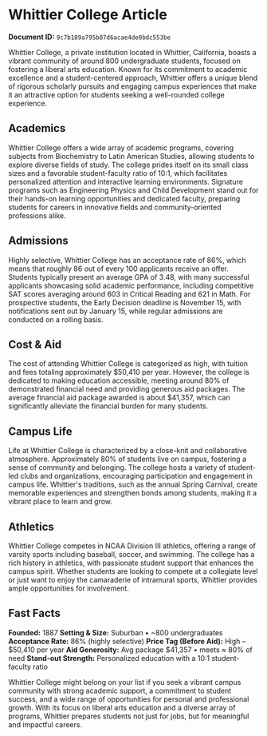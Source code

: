 # Whittier College Article

**Document ID:** `9c7b189a795b87d6acae4de0bdc553be`

Whittier College, a private institution located in Whittier, California, boasts a vibrant community of around 800 undergraduate students, focused on fostering a liberal arts education. Known for its commitment to academic excellence and a student-centered approach, Whittier offers a unique blend of rigorous scholarly pursuits and engaging campus experiences that make it an attractive option for students seeking a well-rounded college experience.

## Academics
Whittier College offers a wide array of academic programs, covering subjects from Biochemistry to Latin American Studies, allowing students to explore diverse fields of study. The college prides itself on its small class sizes and a favorable student-faculty ratio of 10:1, which facilitates personalized attention and interactive learning environments. Signature programs such as Engineering Physics and Child Development stand out for their hands-on learning opportunities and dedicated faculty, preparing students for careers in innovative fields and community-oriented professions alike.

## Admissions
Highly selective, Whittier College has an acceptance rate of 86%, which means that roughly 86 out of every 100 applicants receive an offer. Students typically present an average GPA of 3.48, with many successful applicants showcasing solid academic performance, including competitive SAT scores averaging around 603 in Critical Reading and 621 in Math. For prospective students, the Early Decision deadline is November 15, with notifications sent out by January 15, while regular admissions are conducted on a rolling basis.

## Cost & Aid
The cost of attending Whittier College is categorized as high, with tuition and fees totaling approximately $50,410 per year. However, the college is dedicated to making education accessible, meeting around 80% of demonstrated financial need and providing generous aid packages. The average financial aid package awarded is about $41,357, which can significantly alleviate the financial burden for many students.

## Campus Life
Life at Whittier College is characterized by a close-knit and collaborative atmosphere. Approximately 80% of students live on campus, fostering a sense of community and belonging. The college hosts a variety of student-led clubs and organizations, encouraging participation and engagement in campus life. Whittier's traditions, such as the annual Spring Carnival, create memorable experiences and strengthen bonds among students, making it a vibrant place to learn and grow.

## Athletics
Whittier College competes in NCAA Division III athletics, offering a range of varsity sports including baseball, soccer, and swimming. The college has a rich history in athletics, with passionate student support that enhances the campus spirit. Whether students are looking to compete at a collegiate level or just want to enjoy the camaraderie of intramural sports, Whittier provides ample opportunities for involvement.

## Fast Facts
**Founded:** 1887
**Setting & Size:** Suburban • ~800 undergraduates
**Acceptance Rate:** 86% (highly selective)
**Price Tag (Before Aid):** High – $50,410 per year
**Aid Generosity:** Avg package $41,357 • meets ≈ 80% of need
**Stand-out Strength:** Personalized education with a 10:1 student-faculty ratio

Whittier College might belong on your list if you seek a vibrant campus community with strong academic support, a commitment to student success, and a wide range of opportunities for personal and professional growth. With its focus on liberal arts education and a diverse array of programs, Whittier prepares students not just for jobs, but for meaningful and impactful careers.
